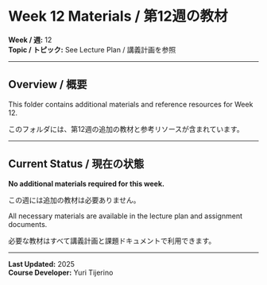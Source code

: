 # Week 12 Materials / 第12週の教材

**Week / 週:** 12  
**Topic / トピック:** See Lecture Plan / 講義計画を参照

---

## Overview / 概要

This folder contains additional materials and reference resources for Week 12.

このフォルダには、第12週の追加の教材と参考リソースが含まれています。

---

## Current Status / 現在の状態

**No additional materials required for this week.**

この週には追加の教材は必要ありません。

All necessary materials are available in the lecture plan and assignment documents.

必要な教材はすべて講義計画と課題ドキュメントで利用できます。

---

**Last Updated:** 2025  
**Course Developer:** Yuri Tijerino
